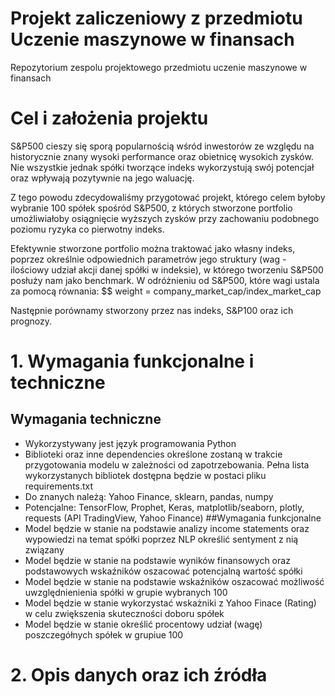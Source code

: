 # Projekt zaliczeniowy z przedmiotu Uczenie maszynowe w finansach
Repozytorium zespolu projektowego przedmiotu uczenie maszynowe w finansach 

# Cel i założenia projektu

S&P500 cieszy się sporą popularnością wśród inwestorów ze względu na historycznie znany wysoki performance oraz obietnicę wysokich zysków.
Nie wszystkie jednak spółki tworzące indeks wykorzystują swój potencjał oraz wpływają pozytywnie na jego waluację.

Z tego powodu zdecydowaliśmy przygotować projekt, którego celem byłoby wybranie 100 spółek spośród S&P500, z których stworzone portfolio umożliwiałoby osiągnięcie wyższych zysków przy zachowaniu podobnego poziomu ryzyka co pierwotny indeks.

Efektywnie stworzone portfolio można traktować jako własny indeks, poprzez określnie odpowiednich parametrów jego struktury (wag - ilościowy udział akcji danej spółki w indeksie), w którego tworzeniu S&P500 posłuży nam jako benchmark. W odróżnieniu od S&P500, które wagi ustala za pomocą równania:
$$ weight = company_market_cap/index_market_cap 

Następnie porównamy stworzony przez nas indeks, S&P100 oraz ich prognozy.

# 1. Wymagania funkcjonalne i techniczne
## Wymagania techniczne
- Wykorzystywany jest język programowania Python
- Biblioteki oraz inne dependencies określone zostaną w trakcie przygotowania modelu w zależności od zapotrzebowania. Pełna lista wykorzystanych bibliotek dostępna będzie w postaci pliku requirements.txt
- Do znanych należą: Yahoo Finance, sklearn, pandas, numpy 
- Potencjalne: TensorFlow, Prophet, Keras, matplotlib/seaborn, plotly, requests (API TradingView, Yahoo Finance)
##Wymagania funkcjonalne
- Model będzie w stanie na podstawie analizy income statements oraz wypowiedzi na temat spółki poprzez NLP określić sentyment z nią związany
- Model będzie w stanie na podstawie wyników finansowych oraz podstawowych wskaźników oszacować potencjalną wartość spółki
- Model będzie w stanie na podstawie wskaźników oszacować możliwość uwzględnienienia spółki w grupie wybranych 100
- Model będzie w stanie wykorzystać wskażniki z Yahoo Finace (Rating) w celu zwiększenia skuteczności doboru spółek
- Model będzie w stanie określić procentowy udział (wagę) poszczegółnych spółek w grupiue 100 

# 2. Opis danych oraz ich źródła

